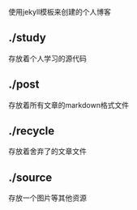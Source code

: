 使用jekyll模板来创建的个人博客

./study
---

存放着个人学习的源代码

./post
---

存放着所有文章的markdown格式文件

./recycle
---

存放着舍弃了的文章文件

./source
---

存放一个图片等其他资源
